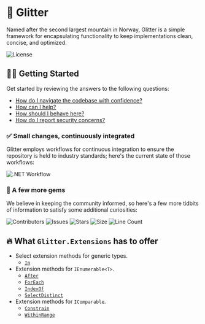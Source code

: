 # 🗻 Glitter

Named after the second largest mountain in Norway, Glitter is a simple framework for encapsulating functionality to keep implementations clean, concise, and optimized.

![License](https://img.shields.io/github/license/tacosontitan/Glitter.Extensions?logo=github&style=for-the-badge)

## 💁‍♀️ Getting Started

Get started by reviewing the answers to the following questions:

- [How do I navigate the codebase with confidence?](http://glitter.tacosontitan.com)
- [How can I help?](./CONTRIBUTING.md)
- [How should I behave here?](./CODE_OF_CONDUCT.md)
- [How do I report security concerns?](./SECURITY.md)

### ✅ Small changes, continuously integrated

Glitter employs workflows for continuous integration to ensure the repository is held to industry standards; here's the current state of those workflows:

![.NET Workflow](https://img.shields.io/github/actions/workflow/status/tacosontitan/Glitter.Extensions/dotnet.yml?label=Build%20and%20Test&logo=dotnet&style=for-the-badge)

### 💎 A few more gems

We believe in keeping the community informed, so here's a few more tidbits of information to satisfy some additional curiosities:

![Contributors](https://img.shields.io/github/contributors/tacosontitan/Glitter.Extensions?logo=github&style=for-the-badge)
![Issues](https://img.shields.io/github/issues/tacosontitan/Glitter.Extensions?logo=github&style=for-the-badge)
![Stars](https://img.shields.io/github/stars/tacosontitan/Glitter.Extensions?logo=github&style=for-the-badge)
![Size](https://img.shields.io/github/languages/code-size/tacosontitan/Glitter.Extensions?logo=github&style=for-the-badge)
![Line Count](https://img.shields.io/tokei/lines/github/tacosontitan/Glitter.Extensions?logo=github&style=for-the-badge)

## 🔥 What `Glitter.Extensions` has to offer

- Select extension methods for generic types.
  - [`In`](https://github.com/tacosontitan/Glitter.Extensions/wiki/Glitter.Extensions.Generics#in)
- Extension methods for `IEnumerable<T>`.
  - [`After`](https://github.com/tacosontitan/Glitter.Extensions/wiki/Glitter.Extensions.Collections#after)
  - [`ForEach`](https://github.com/tacosontitan/Glitter.Extensions/wiki/Glitter.Extensions.Collections#foreach)
  - [`IndexOf`](https://github.com/tacosontitan/Glitter.Extensions/wiki/Glitter.Extensions.Collections#indexof)
  - [`SelectDistinct`](https://github.com/tacosontitan/Glitter.Extensions/wiki/Glitter.Extensions.Collections#selectdistinct)
- Extension methods for `IComparable`.
  - [`Constrain`](https://github.com/tacosontitan/Glitter.Extensions/wiki/Glitter.Extensions#constrain)
  - [`WithinRange`](https://github.com/tacosontitan/Glitter.Extensions/wiki/Glitter.Extensions#withinrange)

